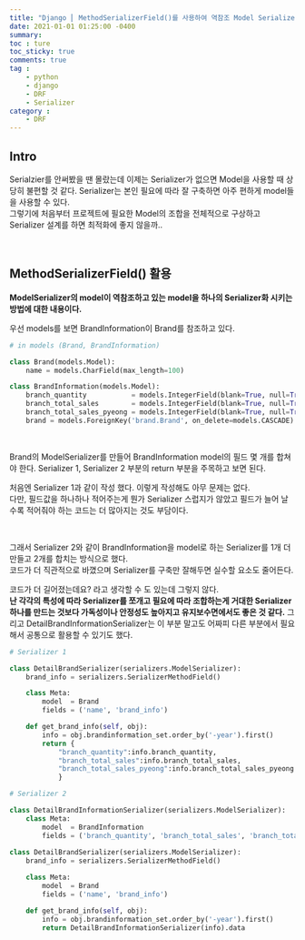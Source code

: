 ```yaml
---
title: "Django ⎜ MethodSerializerField()를 사용하여 역참조 Model Serializer 추가하기"
date: 2021-01-01 01:25:00 -0400
summary: 
toc : ture
toc_sticky: true
comments: true
tag : 
    - python
    - django
    - DRF
    - Serializer
category : 
    - DRF
---
```


## Intro
Serialzier를 안써봤을 땐 몰랐는데 이제는 Serializer가 없으면 Model을 사용할 때 상당히 불편할 것 같다. Serializer는 본인 필요에 따라 잘 구축하면 아주 편하게 model들을 사용할 수 있다.  
그렇기에 처음부터 프로젝트에 필요한 Model의 조합을 전체적으로 구상하고 Serializer 설계를 하면 최적화에 좋지 않을까..

<br>

## MethodSerializerField() 활용
**ModelSerializer의 model이 역참조하고 있는 model을 하나의 Serializer화 시키는 방법에 대한 내용이다.**  

우선 models를 보면 BrandInformation이 Brand를 참조하고 있다.   

```python
# in models (Brand, BrandInformation)

class Brand(models.Model):
    name = models.CharField(max_length=100)

class BrandInformation(models.Model):
    branch_quantity           = models.IntegerField(blank=True, null=True)
    branch_total_sales        = models.IntegerField(blank=True, null=True)
    branch_total_sales_pyeong = models.IntegerField(blank=True, null=True)
    brand = models.ForeignKey('brand.Brand', on_delete=models.CASCADE)
```

<br>

Brand의 ModelSerializer를 만들어 BrandInformation model의 필드 몇 개를 합쳐야 한다. Serializer 1, Serializer 2 부분의 return 부분을 주목하고 보면 된다.

처음엔 Serializer 1과 같이 작성 했다. 이렇게 작성해도 아무 문제는 없다.   
다만, 필드값을 하나하나 적어주는게 뭔가 Serializer 스럽지가 않았고 필드가 늘어 날 수록 적어줘야 하는 코드는 더 많아지는 것도 부담이다.  

<br>

그래서 Serializer 2와 같이 BrandInformation을 model로 하는 Serializer를 1개 더 만들고 2개를 합치는 방식으로 했다.  
코드가 더 직관적으로 바꼈으며 Serializer를 구축만 잘해두면 실수할 요소도 줄어든다.  

코드가 더 길어졌는데요? 라고 생각할 수 도 있는데 그렇지 않다.  
**난 각각의 특성에 따라 Serializer를 쪼개고 필요에 따라 조합하는게 거대한 Serializer 하나를 만드는 것보다 가독성이나 안정성도 높아지고 유지보수면에서도 좋은 것 같다.** 그리고 DetailBrandInformationSerializer는 이 부분 말고도 어짜피 다른 부분에서 필요해서 공통으로 활용할 수 있기도 했다.  


```python
# Serializer 1

class DetailBrandSerializer(serializers.ModelSerializer):
    brand_info = serializers.SerializerMethodField()

    class Meta:
        model  = Brand
        fields = ('name', 'brand_info')

    def get_brand_info(self, obj):
        info = obj.brandinformation_set.order_by('-year').first()
        return {
            "branch_quantity":info.branch_quantity,
            "branch_total_sales":info.branch_total_sales,
            "branch_total_sales_pyeong":info.branch_total_sales_pyeong
            }
```

```python
# Serializer 2

class DetailBrandInformationSerializer(serializers.ModelSerializer):
    class Meta:
        model  = BrandInformation
        fields = ('branch_quantity', 'branch_total_sales', 'branch_total_sales_pyeong')
        
class DetailBrandSerializer(serializers.ModelSerializer):
    brand_info = serializers.SerializerMethodField()

    class Meta:
        model  = Brand
        fields = ('name', 'brand_info')

    def get_brand_info(self, obj):
        info = obj.brandinformation_set.order_by('-year').first()
        return DetailBrandInformationSerializer(info).data
```
    
    

